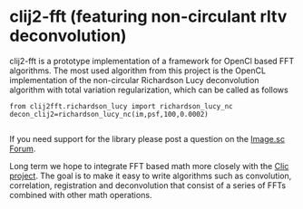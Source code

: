 # clij2-fft (featuring non-circulant rltv deconvolution)

clij2-fft is a prototype implementation of a framework for OpenCl based FFT algorithms.  The most used algorithm from this project is the OpenCL implementation of the non-circular Richardson Lucy deconvolution algorithm with total variation regularization, which can be called as follows

```
from clij2fft.richardson_lucy import richardson_lucy_nc
decon_clij2=richardson_lucy_nc(im,psf,100,0.0002)
    
```

If you need support for the library please post a question on the [Image.sc Forum](https://forum.image.sc/).

Long term we hope to integrate FFT based math more closely with the [Clic project](https://github.com/clEsperanto/CLIc_prototype).  The goal is to make it easy to write algorithms such as convolution, correlation, registration and deconvolution that consist of a series of FFTs combined with other math operations. 
